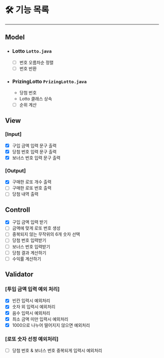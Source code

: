 # ****🛠 기능 목록****

---

## Model

- ### Lotto `Lotto.java`
  - [ ] 번호 오름차순 정렬
  - [ ] 번호 반환

- ### PrizingLotto `PrizingLotto.java`
  - 당첨 번호
  - Lotto 클래스 상속
  - [ ] 순위 계산

## View
### [Input]
- [X] 구입 금액 입력 문구 출력
- [X] 당첨 번호 입력 문구 출력
- [X] 보너스 번호 입력 문구 출력

### [Output]
- [X] 구매한 로또 개수 출력
- [ ] 구매한 로또 번호 출력
- [ ] 당첨 내역 출력

## Controll
- [X] 구입 금액 입력 받기
- [ ] 금액에 맞게 로또 번호 생성
- [ ] 중복되지 않는 무작위의 6개 숫자 선택
- [ ] 당첨 번호 입력받기
- [ ] 보너스 번호 입력받기
- [ ] 당첨 결과 계산하기
- [ ] 수익률 계산하기

## Validator
### [투입 금액 입력 예외 처리]
- [X] 빈칸 입력시 예외처리
- [X] 숫자 외 입력시 예외처리
- [X] 음수 입력시 예외처리
- [X] 최소 금액 미만 입력시 예외처리
- [X] 1000으로 나누어 떨어지지 않으면 예외처리

### [로또 숫자 선정 예외처리]
- [ ] 당첨 번호 & 보너스 번호 중복되게 입력시 예외처리